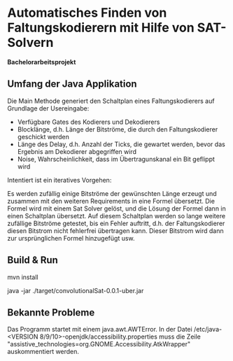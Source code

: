 # Automatisches Finden von Faltungskodierern mit Hilfe von SAT-Solvern
__Bachelorarbeitsprojekt__

## Umfang der Java Applikation

Die Main Methode generiert den Schaltplan eines Faltungskodierers auf Grundlage der Usereingabe:
* Verfügbare Gates des Kodierers und Dekodierers
* Blocklänge, d.h. Länge der Bitströme, die durch den Faltungskodierer geschickt werden
* Länge des Delay, d.h. Anzahl der Ticks, die gewartet werden, bevor das Ergebnis am Dekodierer abgegriffen wird
* Noise, Wahrscheinlichkeit, dass im Übertragunskanal ein Bit geflippt wird

Intentiert ist ein iteratives Vorgehen: 

Es werden zufällig einige Bitströme der gewünschten Länge erzeugt und zusammen mit den weiteren Requirements in eine Formel übersetzt. Die Formel wird mit einem Sat Solver gelöst, und die Lösung der Formel dann in einen Schaltplan übersetzt. Auf diesem Schaltplan werden so lange weitere zufällige Bitströme getestet, bis ein Fehler auftritt, d.h. der Faltungskodierer diesen Bitstrom nicht fehlerfrei übertragen kann. Dieser Bitstrom wird dann zur ursprünglichen Formel hinzugefügt usw.

## Build & Run

mvn install

java -jar ./target/convolutionalSat-0.0.1-uber.jar 

## Bekannte Probleme 
Das Programm startet mit einem java.awt.AWTError.
In der Datei /etc/java-<VERSION 8/9/10>-openjdk/accessibility.properties muss die Zeile 
"assistive_technologies=org.GNOME.Accessibility.AtkWrapper" auskommentiert werden.
